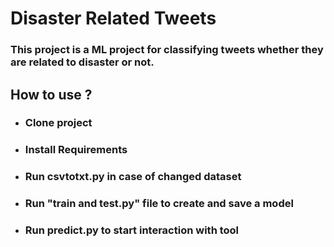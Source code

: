 # Disaster Related Tweets
### This project is a ML project for classifying tweets whether they are related to disaster or not. 
## How to use ?
- ### Clone project
- ### Install Requirements
- ### Run csvtotxt.py in case of changed dataset
- ### Run "train and test.py" file to create and save a model
- ### Run predict.py to start interaction with tool
